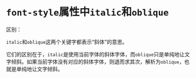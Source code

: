 # `font-style`属性中`italic`和`oblique`

区别：

`italic`和`oblique`这两个关键字都表示“斜体”的意思。

它们的区别在于，`italic`是使用当前字体的斜体字体，而`oblique`只是单纯地让文字倾斜。如果当前字体没有对应的斜体字体，则退而求其次，解析为`oblique`，也就是单纯地让文字倾斜。
